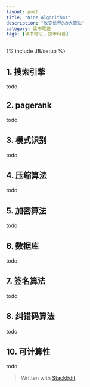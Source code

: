 ```yaml
---
layout: post
title: "Nine Algorithms"
description: "改变世界的9大算法"
category: 读书笔记
tags: [读书笔记, 技术科普]
---
```

{% include JB/setup %}

## 1. 搜索引擎
todo
## 2. pagerank
todo
## 3. 模式识别
todo
## 4. 压缩算法
todo
## 5. 加密算法
todo
## 6. 数据库
todo
## 7. 签名算法
todo
## 8. 纠错码算法
todo
## 10. 可计算性
todo
> Written with [StackEdit](https://stackedit.io/).